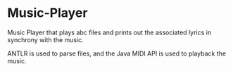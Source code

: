 Music-Player
============
Music Player that plays abc files and prints out the associated lyrics in synchrony with the music. 

ANTLR is used to parse files, and the Java MIDI API is used to playback the music.
